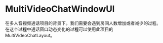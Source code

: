 # MultiVideoChatWindowUI
在多人音视频通话项目的背景下。我们需要会遇到房间人数增加或者减少的过程。在这个过程中通话窗口动态变化的过程可以使用此项目的MultiVideoChatLayout。
